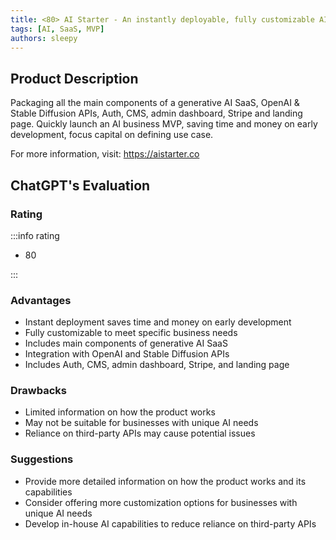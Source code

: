 ```yaml
---
title: <80> AI Starter - An instantly deployable, fully customizable AI SaaS business
tags: [AI, SaaS, MVP]
authors: sleepy
---
```


## Product Description

Packaging all the main components of a generative AI SaaS, OpenAI &amp; Stable Diffusion APIs, Auth, CMS, admin dashboard, Stripe and landing page. Quickly launch an AI business MVP, saving time and money on early development, focus  capital on defining use case.

For more information, visit: https://aistarter.co

## ChatGPT's Evaluation

### Rating

:::info rating

- 80

:::

### Advantages

- Instant deployment saves time and money on early development
- Fully customizable to meet specific business needs
- Includes main components of generative AI SaaS
- Integration with OpenAI and Stable Diffusion APIs
- Includes Auth, CMS, admin dashboard, Stripe, and landing page


### Drawbacks

- Limited information on how the product works
- May not be suitable for businesses with unique AI needs
- Reliance on third-party APIs may cause potential issues

### Suggestions

- Provide more detailed information on how the product works and its capabilities
- Consider offering more customization options for businesses with unique AI needs
- Develop in-house AI capabilities to reduce reliance on third-party APIs